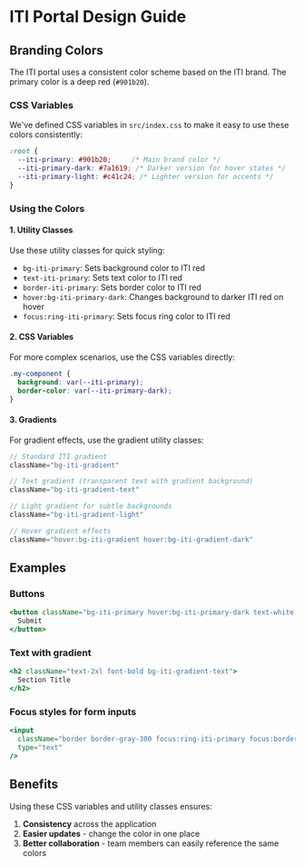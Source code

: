 # ITI Portal Design Guide

## Branding Colors

The ITI portal uses a consistent color scheme based on the ITI brand. The primary color is a deep red (`#901b20`).

### CSS Variables

We've defined CSS variables in `src/index.css` to make it easy to use these colors consistently:

```css
:root {
  --iti-primary: #901b20;     /* Main brand color */
  --iti-primary-dark: #7a1619; /* Darker version for hover states */
  --iti-primary-light: #c41c24; /* Lighter version for accents */
}
```

### Using the Colors

#### 1. Utility Classes

Use these utility classes for quick styling:

- `bg-iti-primary`: Sets background color to ITI red
- `text-iti-primary`: Sets text color to ITI red  
- `border-iti-primary`: Sets border color to ITI red
- `hover:bg-iti-primary-dark`: Changes background to darker ITI red on hover
- `focus:ring-iti-primary`: Sets focus ring color to ITI red

#### 2. CSS Variables

For more complex scenarios, use the CSS variables directly:

```css
.my-component {
  background: var(--iti-primary);
  border-color: var(--iti-primary-dark);
}
```

#### 3. Gradients

For gradient effects, use the gradient utility classes:

```jsx
// Standard ITI gradient
className="bg-iti-gradient"

// Text gradient (transparent text with gradient background)
className="bg-iti-gradient-text"

// Light gradient for subtle backgrounds
className="bg-iti-gradient-light"

// Hover gradient effects
className="hover:bg-iti-gradient hover:bg-iti-gradient-dark"
```

## Examples

### Buttons

```jsx
<button className="bg-iti-primary hover:bg-iti-primary-dark text-white font-semibold py-2 px-4 rounded-md">
  Submit
</button>
```

### Text with gradient

```jsx
<h2 className="text-2xl font-bold bg-iti-gradient-text">
  Section Title
</h2>
```

### Focus styles for form inputs

```jsx
<input 
  className="border border-gray-300 focus:ring-iti-primary focus:border-iti-primary rounded-md" 
  type="text"
/>
```

## Benefits

Using these CSS variables and utility classes ensures:

1. **Consistency** across the application
2. **Easier updates** - change the color in one place
3. **Better collaboration** - team members can easily reference the same colors
